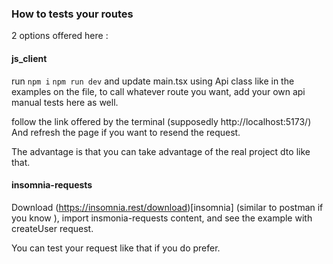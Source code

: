 ### How to tests your routes

2 options offered here :
#### js_client
run
```npm i```
```npm run dev```
and update main.tsx using Api class like in the examples on the file, to call whatever route you want, add your own api manual tests here as well.

follow the link offered by the terminal (supposedly http://localhost:5173/)
And refresh the page if you want to resend the request.

The advantage is that you can take advantage of the real project dto like that.


#### insomnia-requests
Download (https://insomnia.rest/download)[insomnia] (similar to postman if you know ), import insmonia-requests content, and see the example with createUser request.

You can test your request like that if you do prefer.